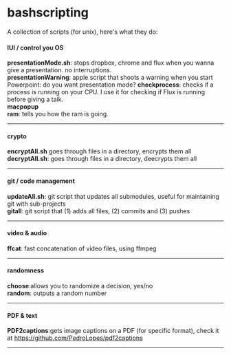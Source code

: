 bashscripting
=============

A collection of scripts (for unix), here's what they do:

#### IUI / control you OS
**presentationMode.sh**: stops dropbox, chrome and flux when you wanna give a presentation. no interruptions.   
**presentationWarning**: apple script that shoots a warning when you start Powerpoint: do you want presentation mode?
**checkprocess**: checks if a process is running on your CPU. I use it for checking if Flux is running before giving a talk.  
**macpopup**	  
**ram**: tells you how the ram is going.  
* * *
#### crypto
**encryptAll.sh**	goes through files in a directory, encrypts them all  
**decryptAll.sh**: goes through files in a directory, deecrypts them all  
* * *
#### git / code management
**updateAll.sh**:	git script that updates all submodules, useful for maintaining git with sub-projects  
**gitall**: git script that (1) adds all files, (2) commits and (3) pushes  
* * *
#### video & audio
**ffcat**: fast concatenation of video files, using ffmpeg
* * *
#### randomness
**choose**:allows you to randomize a decision, yes/no  
**random**: outputs a random number  
* * *
#### PDF & text
**PDF2captions**:gets image captions on a PDF (for specific format), check it at https://github.com/PedroLopes/pdf2captions
* * *



